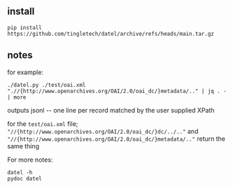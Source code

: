 ## install

```
pip install https://github.com/tingletech/datel/archive/refs/heads/main.tar.gz
```

## notes

for example:

```
./datel.py ./test/oai.xml ".//{http://www.openarchives.org/OAI/2.0/oai_dc/}metadata/.." | jq . - | more
```

outputs jsonl -- one line per record matched by the user supplied XPath

for the `test/oai.xml` file; `"//{http://www.openarchives.org/OAI/2.0/oai_dc/}dc/../.."` and `"//{http://www.openarchives.org/OAI/2.0/oai_dc/}metadata/.."` return the same thing


For more notes:
```
datel -h
pydoc datel
```
